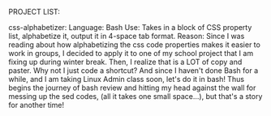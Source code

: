 PROJECT LIST:

css-alphabetizer:
  Language: Bash
  Use: Takes in a block of CSS property list, alphabetize it, output it in 4-space tab format.
  Reason: Since I was reading about how alphabetizing the css code properties makes it easier to work in groups,
    I decided to apply it to one of my school project that I am fixing up during winter break.
    Then, I realize that is a LOT of copy and paster. Why not I just code a shortcut?
    And since I haven't done Bash for a while, and I am taking Linux Admin class soon, let's do it in bash!
    Thus begins the journey of bash review and hitting my head against the wall for messing up the sed codes,
    (all it takes one small space...), but that's a story for another time!

